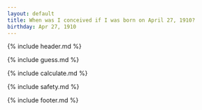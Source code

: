 ```yaml
---
layout: default
title: When was I conceived if I was born on April 27, 1910?
birthday: Apr 27, 1910
---
```


{% include header.md %}

{% include guess.md %}

{% include calculate.md %}

{% include safety.md %}

{% include footer.md %}



